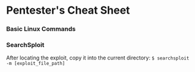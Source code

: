 # Pentester's Cheat Sheet

### Basic Linux Commands



### SearchSploit
After locating the exploit, copy it into the current directory:
`$ searchsploit -m [exploit_file_path]`
